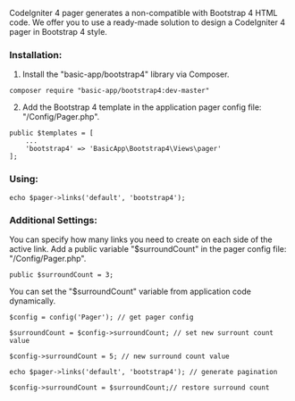 CodeIgniter 4 pager generates a non-compatible with Bootstrap 4 HTML code. We offer you to use a ready-made solution to design a CodeIgniter 4 pager in Bootstrap 4 style.

### Installation:

1. Install the "basic-app/bootstrap4" library via Composer.

```
composer require "basic-app/bootstrap4:dev-master"
```

2. Add the Bootstrap 4 template in the application pager config file: "/Config/Pager.php".

```
public $templates = [
    ...
    'bootstrap4' => 'BasicApp\Bootstrap4\Views\pager'
];
```

### Using:

```
echo $pager->links('default', 'bootstrap4');
```

### Additional Settings:

You can specify how many links you need to create on each side of the active link. Add a public variable "$surroundCount" in the pager config file: "/Config/Pager.php".

```
public $surroundCount = 3;
```

You can set the "$surroundCount" variable from application code dynamically.

```
$config = config('Pager'); // get pager config

$surroundCount = $config->surroundCount; // set new surrount count value

$config->surroundCount = 5; // new surround count value

echo $pager->links('default', 'bootstrap4'); // generate pagination

$config->surroundCount = $surroundCount;// restore surround count 

```